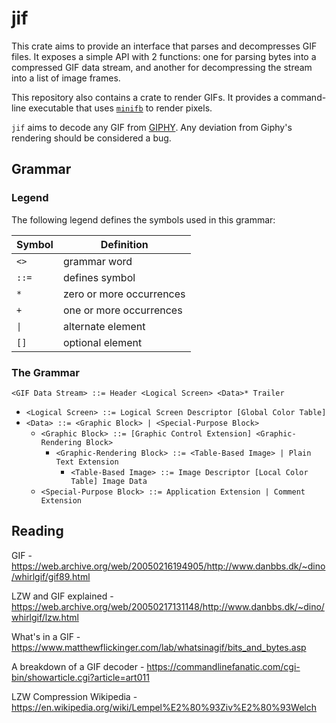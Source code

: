 # jif

This crate aims to provide an interface that parses and decompresses GIF files. It exposes a simple API with 2
functions: one for parsing bytes into a compressed GIF data stream, and another for decompressing the stream into a list
of image frames.

This repository also contains a crate to render GIFs. It provides a command-line executable that
uses [`minifb`](https://github.com/emoon/rust_minifb) to render pixels.

`jif` aims to decode any GIF from [GIPHY](https://giphy.com). Any deviation from Giphy's rendering should be
considered a bug.

## Grammar

### Legend

The following legend defines the symbols used in this grammar:

| Symbol | Definition               |
|--------|--------------------------|
| `<>`   | grammar word             |
| `::=`  | defines symbol           |
| `*`    | zero or more occurrences |
| `+`    | one or more occurrences  |
| `\|`   | alternate element        |
| `[]`   | optional element         |

### The Grammar

`<GIF Data Stream> ::= Header <Logical Screen> <Data>* Trailer`

- `<Logical Screen> ::= Logical Screen Descriptor [Global Color Table]`
- `<Data> ::= <Graphic Block> | <Special-Purpose Block>`
    - `<Graphic Block> ::= [Graphic Control Extension] <Graphic-Rendering Block>`
        - `<Graphic-Rendering Block> ::= <Table-Based Image> | Plain Text Extension`
            - `<Table-Based Image> ::= Image Descriptor [Local Color Table] Image Data`
    - `<Special-Purpose Block> ::= Application Extension | Comment Extension`

## Reading

GIF - https://web.archive.org/web/20050216194905/http://www.danbbs.dk/~dino/whirlgif/gif89.html

LZW and GIF explained - https://web.archive.org/web/20050217131148/http://www.danbbs.dk/~dino/whirlgif/lzw.html

What's in a GIF - https://www.matthewflickinger.com/lab/whatsinagif/bits_and_bytes.asp

A breakdown of a GIF decoder - https://commandlinefanatic.com/cgi-bin/showarticle.cgi?article=art011

LZW Compression Wikipedia - https://en.wikipedia.org/wiki/Lempel%E2%80%93Ziv%E2%80%93Welch  